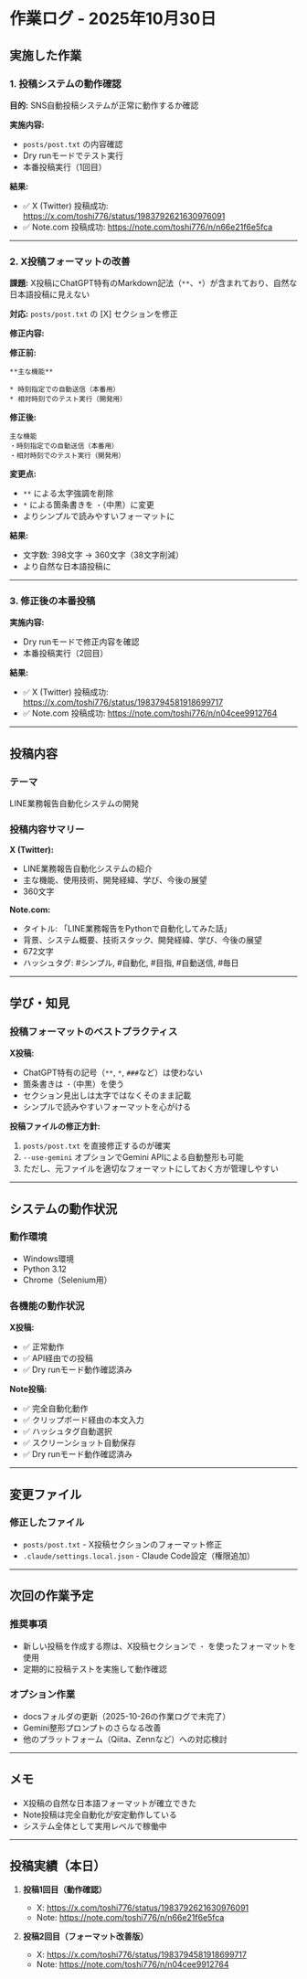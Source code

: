 # 作業ログ - 2025年10月30日

## 実施した作業

### 1. 投稿システムの動作確認

**目的:** SNS自動投稿システムが正常に動作するか確認

**実施内容:**
- `posts/post.txt` の内容確認
- Dry runモードでテスト実行
- 本番投稿実行（1回目）

**結果:**
- ✅ X (Twitter) 投稿成功: https://x.com/toshi776/status/1983792621630976091
- ✅ Note.com 投稿成功: https://note.com/toshi776/n/n66e21f6e5fca

---

### 2. X投稿フォーマットの改善

**課題:**
X投稿にChatGPT特有のMarkdown記法（`**`、`*`）が含まれており、自然な日本語投稿に見えない

**対応:**
`posts/post.txt` の [X] セクションを修正

**修正内容:**

**修正前:**
```
**主な機能**

* 時刻指定での自動送信（本番用）
* 相対時刻でのテスト実行（開発用）
```

**修正後:**
```
主な機能
・時刻指定での自動送信（本番用）
・相対時刻でのテスト実行（開発用）
```

**変更点:**
- `**` による太字強調を削除
- `*` による箇条書きを `・`（中黒）に変更
- よりシンプルで読みやすいフォーマットに

**結果:**
- 文字数: 398文字 → 360文字（38文字削減）
- より自然な日本語投稿に

---

### 3. 修正後の本番投稿

**実施内容:**
- Dry runモードで修正内容を確認
- 本番投稿実行（2回目）

**結果:**
- ✅ X (Twitter) 投稿成功: https://x.com/toshi776/status/1983794581918699717
- ✅ Note.com 投稿成功: https://note.com/toshi776/n/n04cee9912764

---

## 投稿内容

### テーマ
LINE業務報告自動化システムの開発

### 投稿内容サマリー

**X (Twitter):**
- LINE業務報告自動化システムの紹介
- 主な機能、使用技術、開発経緯、学び、今後の展望
- 360文字

**Note.com:**
- タイトル: 「LINE業務報告をPythonで自動化してみた話」
- 背景、システム概要、技術スタック、開発経緯、学び、今後の展望
- 672文字
- ハッシュタグ: #シンプル, #自動化, #目指, #自動送信, #毎日

---

## 学び・知見

### 投稿フォーマットのベストプラクティス

**X投稿:**
- ChatGPT特有の記号（`**`, `*`, `###`など）は使わない
- 箇条書きは `・`（中黒）を使う
- セクション見出しは太字ではなくそのまま記載
- シンプルで読みやすいフォーマットを心がける

**投稿ファイルの修正方針:**
1. `posts/post.txt` を直接修正するのが確実
2. `--use-gemini` オプションでGemini APIによる自動整形も可能
3. ただし、元ファイルを適切なフォーマットにしておく方が管理しやすい

---

## システムの動作状況

### 動作環境
- Windows環境
- Python 3.12
- Chrome（Selenium用）

### 各機能の動作状況

**X投稿:**
- ✅ 正常動作
- ✅ API経由での投稿
- ✅ Dry runモード動作確認済み

**Note投稿:**
- ✅ 完全自動化動作
- ✅ クリップボード経由の本文入力
- ✅ ハッシュタグ自動選択
- ✅ スクリーンショット自動保存
- ✅ Dry runモード動作確認済み

---

## 変更ファイル

### 修正したファイル
- `posts/post.txt` - X投稿セクションのフォーマット修正
- `.claude/settings.local.json` - Claude Code設定（権限追加）

---

## 次回の作業予定

### 推奨事項
- 新しい投稿を作成する際は、X投稿セクションで `・` を使ったフォーマットを使用
- 定期的に投稿テストを実施して動作確認

### オプション作業
- docsフォルダの更新（2025-10-26の作業ログで未完了）
- Gemini整形プロンプトのさらなる改善
- 他のプラットフォーム（Qiita、Zennなど）への対応検討

---

## メモ

- X投稿の自然な日本語フォーマットが確立できた
- Note投稿は完全自動化が安定動作している
- システム全体として実用レベルで稼働中

---

## 投稿実績（本日）

1. **投稿1回目（動作確認）**
   - X: https://x.com/toshi776/status/1983792621630976091
   - Note: https://note.com/toshi776/n/n66e21f6e5fca

2. **投稿2回目（フォーマット改善版）**
   - X: https://x.com/toshi776/status/1983794581918699717
   - Note: https://note.com/toshi776/n/n04cee9912764
